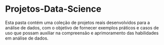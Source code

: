 # Projetos-Data-Science
Esta pasta contém uma coleção de projetos reais desenvolvidos para a análise de dados, com o objetivo de fornecer exemplos práticos e casos de uso que possam auxiliar na compreensão e aprimoramento das habilidades em análise de dados.
